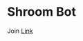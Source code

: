# Shroom Bot

Join [Link](https://discord.com/api/oauth2/authorize?client_id=755011946654335034&permissions=257024&redirect_uri=http%3A%2F%2Flocalhost%3A3000&scope=bot)
